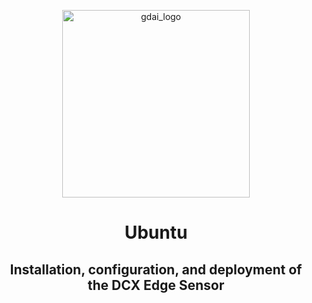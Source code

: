 <p align="center">
    <img src="https://guarddog.ai/wp-content/uploads/2024/03/purple-logo.png" alt="gdai_logo" width="300"/>
</p>

<h1 align="center">Ubuntu</h1>

<h2 align="center">Installation, configuration, and deployment of the DCX Edge Sensor</h2>
